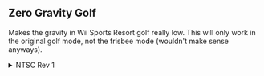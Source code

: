 ## Zero Gravity Golf

Makes the gravity in Wii Sports Resort golf really low. This will only work in the original golf mode, not the frisbee mode (wouldn't make sense anyways).

<details>
<summary>NTSC Rev 1</summary>

```powerpc
046B5930 BA83126F
046E6C64 BA83126F
046E6D0C BA83126F
046F12AC BA83126F
046FE078 BA83126F
047000A4 BA83126F
047014E8 BA83126F
```
</details>
